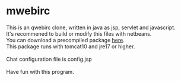 # mwebirc
 This is an qwebirc clone, written in java as jsp, servlet and javascript.<br>
 It's recommened to build or modify this files with netbeans.<br>
 You can download a precompiled package [here](https://github.com/user-attachments/files/16997257/mwebirc.zip).<br>
 This package runs with tomcat10 and jre17 or higher.<br>
<br>
 Chat configuration file is config.jsp<br>
 <br>
 Have fun with this program.<br>
